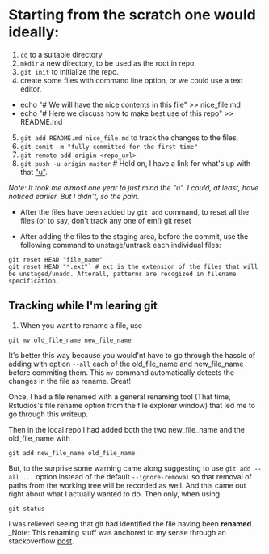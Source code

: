# Starting from the scratch one would ideally:

1. `cd` to a suitable directory
2. `mkdir` a new directory, to be used as the root in repo.
3. `git init` to initialize the repo.
4. create some files with command line option, or we could use a text editor.
 - echo "# We will have the nice contents in this file" >> nice_file.md
 - echo "# Here we discuss how to make best use of this repo" >> README.md
5. `git add README.md nice_file.md` to track the changes to the files.
6. `git comit -m "fully committed for the first time"`
7. `git remote add origin <repo_url>`
8. `git push -u origin master` # Hold on, I have a link for what's up with that ["u"](http://stackoverflow.com/questions/5697750/what-exactly-does-the-u-do-git-push-u-origin-master-vs-git-push-origin-ma).

_Note: It took me almost one year to just mind the "u". I could, at least, have noticed earlier. But I didn't, so the pain._

- After the files have been added by `git add` command, to reset all the files (or to say, don't track any one of em!)
git reset

- After adding the files to the staging area, before the commit, use the following command to unstage/untrack each individual files:

```
git reset HEAD "file_name"
git reset HEAD "*.ext"` # ext is the extension of the files that will be unstaged/unadd. Afterall, patterns are recogized in filename specification.
```
## Tracking while I'm learing git

1. When you want to rename a file, use

```
git mv old_file_name new_file_name
```
It's better this way because you would'nt have to go through the hassle of adding with option `--all` each of the old_file_name and new_file_name before commiting them.
This `mv` command automatically detects the changes in the file as rename. Great!

Once, I had a file renamed with a general renaming tool (That time, Rstudios's file rename option from the file explorer window) that led me to go through this writeup.

Then in the local repo I had added both the two new_file_name and the old_file_name with

```
git add new_file_name old_file_name
```
But, to the surprise some warning came along suggesting to use `git add --all ...` option instead of the default `--ignore-removal` so that removal of paths from the working
tree will be recorded as well. And this came out right about what I actually wanted to do. Then only, when using

```
git status
```
I was relieved seeing that git had identified the file having been **renamed**.
_Note: This renaming stuff was anchored to my sense through an stackoverflow [post](http://stackoverflow.com/questions/6628539/how-to-tell-git-that-its-the-same-directory-just-a-different-name).



